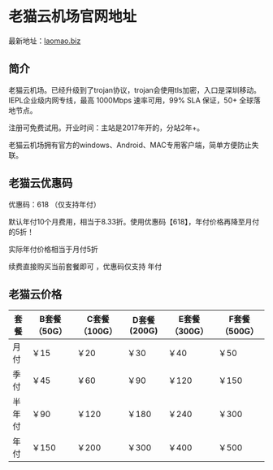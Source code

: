 # 老猫云机场官网地址

最新地址：[laomao.biz](https://laomao.biz?path=register&code=DmTK5EcY)

## 简介

老猫云机场。已经升级到了trojan协议，trojan会使用tls加密，入口是深圳移动。IEPL企业级内网专线，最高 1000Mbps 速率可用，99% SLA 保证，50+ 全球落地节点。

注册可免费试用。开业时间：主站是2017年开的，分站2年+。

老猫云机场拥有官方的windows、Android、MAC专用客户端，简单方便防止失联。

## 老猫云优惠码

优惠码：618 （仅支持年付）

默认年付10个月费用，相当于8.33折。使用优惠码【618】，年付价格再降至月付的5折！

实际年付价格相当于月付5折

续费直接购买当前套餐即可 ，优惠码仅支持 年付

## 老猫云价格

|套餐|B套餐（50G）|C套餐（100G）|D套餐 (200G)|E套餐（300G）|F套餐（500G）|
|----|----|----|----|----|----|
|月付|￥15|￥20|￥30|￥40|￥50|
|季付|￥45|￥60|￥90|￥120|￥150|
|半年付|￥90|￥120|￥180|￥240|￥300|
|年付|￥150|￥200|￥300|￥400|￥500|
